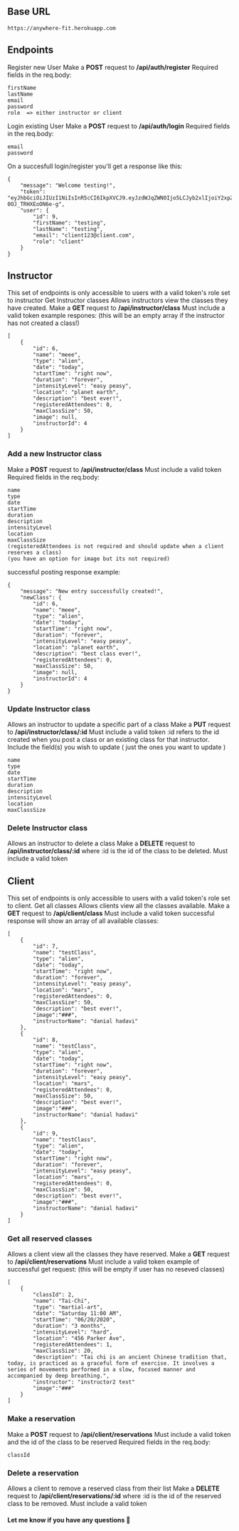 ## Base URL
``` 
https://anywhere-fit.herokuapp.com
```

## Endpoints
Register new User
Make a **POST** request to **/api/auth/register**
Required fields in the req.body:
```
firstName
lastName
email
password
role  => either instructor or client
```
Login existing User
Make a **POST** request to **/api/auth/login**
Required fields in the req.body:
```
email
password
```
On a succesfull login/register you'll get a response like this:
```
{
    "message": "Welcome testing!",
    "token": "eyJhbGciOiJIUzI1NiIsInR5cCI6IkpXVCJ9.eyJzdWJqZWN0Ijo5LCJyb2xlIjoiY2xpZW50IiwiaWF0IjoxNTkwMzcwMTg5LCJleHAiOjE1OTI5NjIxODl9.xMwyt7HIcTplwnNbyNp_TKNECK-0OJ_TRHXEoON6e-g",
    "user": {
        "id": 9,
        "firstName": "testing",
        "lastName": "testing",
        "email": "client123@client.com",
        "role": "client"
    }
}
```
## Instructor 
This set of endpoints is only accessible to users with a valid token's role set to instructor
Get Instructor classes
Allows instructors view the classes they have created.
Make a **GET** request to **/api/instructor/class**
Must include a valid token
example respones:
(this will be an empty array if the instructor has not created a class!)
```
[
    {
        "id": 6,
        "name": "meee",
        "type": "alien",
        "date": "today",
        "startTime": "right now",
        "duration": "forever",
        "intensityLevel": "easy peasy",
        "location": "planet earth",
        "description": "best ever!",
        "registeredAttendees": 0,
        "maxClassSize": 50,
        "image": null,
        "instructorId": 4
    }
]
```

### Add a new Instructor class
Make a **POST** request to **/api/instructor/class**
Must include a valid token
Required fields in the req.body:
```
name
type
date
startTime
duration
description
intensityLevel
location
maxClassSize
(registeredAttendees is not required and should update when a client reserves a class)
(you have an option for image but its not required)
```
successful posting response example:
```
{
    "message": "New entry successfully created!",
    "newClass": {
        "id": 6,
        "name": "meee",
        "type": "alien",
        "date": "today",
        "startTime": "right now",
        "duration": "forever",
        "intensityLevel": "easy peasy",
        "location": "planet earth",
        "description": "best class ever!",
        "registeredAttendees": 0,
        "maxClassSize": 50,
        "image": null,
        "instructorId": 4
    }
}
```
### Update Instructor class
Allows an instructor to update a specific part of a class
Make a **PUT** request to **/api/instructor/class/:id**
Must include a valid token
:id refers to the id created when you post a class or an existing class for that instructor.
Include the field(s) you wish to update ( just the ones you want to update )
```
name
type
date
startTime
duration
description
intensityLevel
location
maxClassSize
```
### Delete Instructor class
Allows an instructor to delete a class
Make a **DELETE** request to **/api/instructor/class/:id**
where :id is the id of the class to be deleted.
Must include a valid token

## Client 
This set of endpoints is only accessible to users with a valid token's role set to client.
Get all classes
Allows clients view all the classes available.
Make a **GET** request to **/api/client/class**
Must include a valid token
successful response will show an array of all available classes:
```
[
    {
        "id": 7,
        "name": "testClass",
        "type": "alien",
        "date": "today",
        "startTime": "right now",
        "duration": "forever",
        "intensityLevel": "easy peasy",
        "location": "mars",
        "registeredAttendees": 0,
        "maxClassSize": 50,
        "description": "best ever!",
        "image":"###",
        "instructorName": "danial hadavi"
    },
    {
        "id": 8,
        "name": "testClass",
        "type": "alien",
        "date": "today",
        "startTime": "right now",
        "duration": "forever",
        "intensityLevel": "easy peasy",
        "location": "mars",
        "registeredAttendees": 0,
        "maxClassSize": 50,
        "description": "best ever!",
        "image":"###",
        "instructorName": "danial hadavi"
    },
    {
        "id": 9,
        "name": "testClass",
        "type": "alien",
        "date": "today",
        "startTime": "right now",
        "duration": "forever",
        "intensityLevel": "easy peasy",
        "location": "mars",
        "registeredAttendees": 0,
        "maxClassSize": 50,
        "description": "best ever!",
        "image":"###",
        "instructorName": "danial hadavi"
    } 
]
```

### Get all reserved classes
Allows a client view all the classes they have reserved.
Make a **GET** request to **/api/client/reservations**
Must include a valid token
example of successful get request:
(this will be empty if user has no reseved classes)
```
[
    {
        "classId": 2,
        "name": "Tai-Chi",
        "type": "martial-art",
        "date": "Saturday 11:00 AM",
        "startTime": "06/20/2020",
        "duration": "3 months",
        "intensityLevel": "hard",
        "location": "456 Parker Ave",
        "registeredAttendees": 1,
        "maxClassSize": 20,
        "description": "Tai chi is an ancient Chinese tradition that, today, is practiced as a graceful form of exercise. It involves a series of movements performed in a slow, focused manner and accompanied by deep breathing.",
        "instructor": "instructor2 test"
        "image":"###"
    }
]
```

### Make a reservation
Make a **POST** request to **/api/client/reservations**
Must include a valid token and the id of the class to be reserved
Required fields in the req.body:
```
classId
```
### Delete a reservation
Allows a client to remove a reserved class from their list
Make a **DELETE** request to **/api/client/reservations/:id**
where :id is the id of the reserved class to be removed.
Must include a valid token

#### Let me know if you have any questions 🙂
